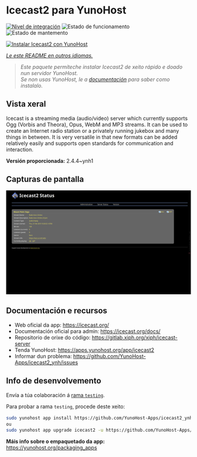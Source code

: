 <!--
NOTA: Este README foi creado automáticamente por <https://github.com/YunoHost/apps/tree/master/tools/readme_generator>
NON debe editarse manualmente.
-->

# Icecast2 para YunoHost

[![Nivel de integración](https://dash.yunohost.org/integration/icecast2.svg)](https://ci-apps.yunohost.org/ci/apps/icecast2/) ![Estado de funcionamento](https://ci-apps.yunohost.org/ci/badges/icecast2.status.svg) ![Estado de mantemento](https://ci-apps.yunohost.org/ci/badges/icecast2.maintain.svg)

[![Instalar Icecast2 con YunoHost](https://install-app.yunohost.org/install-with-yunohost.svg)](https://install-app.yunohost.org/?app=icecast2)

*[Le este README en outros idiomas.](./ALL_README.md)*

> *Este paquete permíteche instalar Icecast2 de xeito rápido e doado nun servidor YunoHost.*  
> *Se non usas YunoHost, le a [documentación](https://yunohost.org/install) para saber como instalalo.*

## Vista xeral

Icecast is a streaming media (audio/video) server which currently supports Ogg (Vorbis and Theora), Opus, WebM and MP3 streams.
It can be used to create an Internet radio station or a privately running jukebox and many things in between. It is very versatile in that new formats can be added relatively easily and supports open standards for communication and interaction.


**Versión proporcionada:** 2.4.4~ynh1

## Capturas de pantalla

![Captura de pantalla de Icecast2](./doc/screenshots/screenshot.png)

## Documentación e recursos

- Web oficial da app: <https://icecast.org/>
- Documentación oficial para admin: <https://icecast.org/docs/>
- Repositorio de orixe do código: <https://gitlab.xiph.org/xiph/icecast-server>
- Tenda YunoHost: <https://apps.yunohost.org/app/icecast2>
- Informar dun problema: <https://github.com/YunoHost-Apps/icecast2_ynh/issues>

## Info de desenvolvemento

Envía a túa colaboración á [rama `testing`](https://github.com/YunoHost-Apps/icecast2_ynh/tree/testing).

Para probar a rama `testing`, procede deste xeito:

```bash
sudo yunohost app install https://github.com/YunoHost-Apps/icecast2_ynh/tree/testing --debug
ou
sudo yunohost app upgrade icecast2 -u https://github.com/YunoHost-Apps/icecast2_ynh/tree/testing --debug
```

**Máis info sobre o empaquetado da app:** <https://yunohost.org/packaging_apps>

